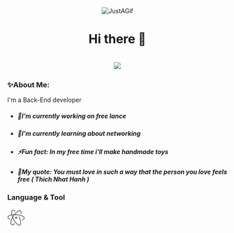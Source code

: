 <div align="center" id="header">
  <img src="https://media0.giphy.com/media/v1.Y2lkPTc5MGI3NjExb21jNDBrMHpuaThseHRxNTVhNGxiOHAxazJ2amo3bHJ4b2hjM29lMCZlcD12MV9pbnRlcm5hbF9naWZfYnlfaWQmY3Q9cw/gjrYDwbjnK8x36xZIO/giphy.gif" alt="JustAGif" width="150">
</div>

<div align="center">
  <h1> Hi there 👋 </h1>
  <div id="badge">
    <img src="https://komarev.com/ghpvc/?username=prvisk&style=for-the-badge&color=blue" alt=""/>
  </div>
</div>
<div align="center">
  <img src="https://media.giphy.com/media/v1.Y2lkPTc5MGI3NjExbHpsYjA5NjM0Nm84b3lhOWd4ZHN1bDhtbHA4YnlndXFueHVyYjFwMyZlcD12MV9pbnRlcm5hbF9naWZfYnlfaWQmY3Q9cw/AKjT5kDZMK4wsPXJPk/giphy.gif">
</div>
<div>
  <h3>✨About Me:</h3>
  <p>I'm a Back-End developer</p>
  <ul>
    <li><h5>🔭I’m currently working on free lance</h5></li>
    <li><h5>🌱I’m currently learning about networking</h5></li>
    <li><h5>⚡Fun fact: In my free time i'll make handmade toys</h5></li>
    <li><h5>🐻My quote: You must love in such a way that the person you love feels free ( Thich Nhat Hanh )</li>
  </ul>
</div>
<div>
  <h3>Language & Tool</h3>
  <div>
    <img src="https://github.com/devicons/devicon/blob/master/icons/atom/atom-original.svg" height="40px" width="40px">
  </div>
</div>

